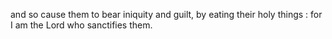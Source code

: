 and so cause them to bear iniquity and guilt, by eating their holy things : for I am the Lord who sanctifies them.
